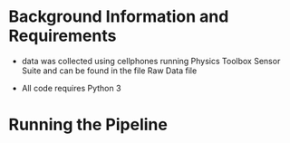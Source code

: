# Background Information and Requirements

- data was collected using cellphones running Physics Toolbox Sensor Suite and can be found in the file Raw Data file

- All code requires Python 3 

# Running the Pipeline